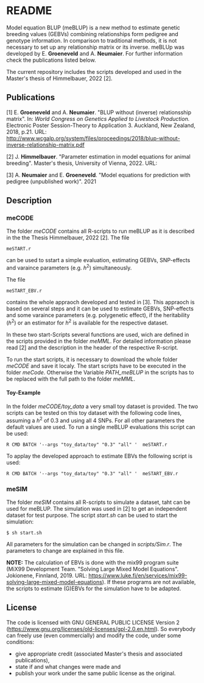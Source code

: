 # README #

Model equation BLUP (meBLUP) is a new method to estimate genetic breeding values (GEBVs) combining relationships form pedigree and genotype information. In comparison to traditional methods, it is not necessary to set up any relationship matrix or its inverse. meBLUp was developed by E. **Groeneveld** and A. **Neumaier**. For further information check the publications listed below.

The current repository includes the scripts developed and used in the Master's thesis of Himmelbauer, 2022 [2].

## Publications

[1] E. **Groeneveld** and A. **Neumaier**. "BLUP without (inverse) relationsship matrix". In: *World Congress on Genetics Applied to Livestock Production.* Electronic Poster Session-Theory to Application 3. Auckland, New Zealand, 2018, p.21. URL: http://www.wcgalp.org/system/files/proceedings/2018/blup-without-inverse-relationship-matrix.pdf 

[2] J. **Himmelbauer**. "Parameter estimation in model equations for animal breeding". Master's thesis, University of Vienna, 2022. URL: 

[3] A. **Neumaier** and E. **Groeneveld**. "Model equations for prediction with pedigree (unpublished work)". 2021

## Description

### meCODE
The folder *meCODE* contains all R-scripts to run meBLUP as it is described in the the Thesis Himmelbauer, 2022 [2]. 
The file 

    meSTART.r

can be used to sstart a simple evaluation, estimating GEBVs, SNP-effects and varaince parameters (e.g. $h^2$) simultaneously. 

The file 

    meSTART_EBV.r

contains the whole appraoch developed and tested in [3]. This appraoch is based on several steps and it can be used to estimate GEBVs, SNP-effects and some varaince parameters (e.g. polygenetic effect), if the heritability ($h^2$) or an estimator for $h^2$ is available for the respective dataset.

In these two start-Scripts several functions are used, wich are defined in the scripts provided in the folder *meMML*. For detailed information please read [2] and the description in the header of the respective R-script. 

To run the start scripts, it is necessary to download the whole folder *meCODE* and save it localy. The start scripts have to be executed in the folder *meCode*. Otherwise the Variable *PATH_meBLUP* in the scripts has to be replaced with the full path to the folder *meMML*.

#### Toy-Example
In the folder *meCODE/toy_data* a very small toy dataset is provided. The two scripts can be tested on this toy dataset with the following code lines, assuming a $h^2$ of 0.3 and using all 4 SNPs. For all other parameters the default values are used. To run a single meBLUP evaluations this script can be used:
    
    R CMD BATCH '--args "toy_data/toy" "0.3" "all" '  meSTART.r

To applay the developed approach to estimate EBVs the following script is used:

    R CMD BATCH '--args "toy_data/toy" "0.3" "all" '  meSTART_EBV.r

### meSIM
The folder *meSIM* contains all R-scripts to simulate a dataset, taht can be used for meBLUP. The simulation was used in [2] to get an independent dataset for test purpose. The script *start.sh* can be used to start the simulation:

    $ sh start.sh

All parameters for the simulation can be changed in *scripts/Sim.r*. The parameters to change are explained in this file.

**NOTE:** The calculation of EBVs is done with the mix99 program suite (MiX99 Development Team. "Solving Large Mixed Model Equations". Jokionene, Finnland, 2019. URL: https://www.luke.fi/en/services/mix99-solving-large-mixed-model-equations). If these programs are not available, the scripts to estimate (G)EBVs for the simulation have to be adapted.  

## License
The code is licensed with GNU GENERAL PUBLIC LICENSE Version 2 (https://www.gnu.org/licenses/old-licenses/gpl-2.0.en.html). So everybody can freely use (even commercially) and modify the code, under some conditions:
*   give appropriate credit (associated Master's thesis and associated publications),
*   state if and what changes were made and 
*   publish your work under the same public license as the original.

